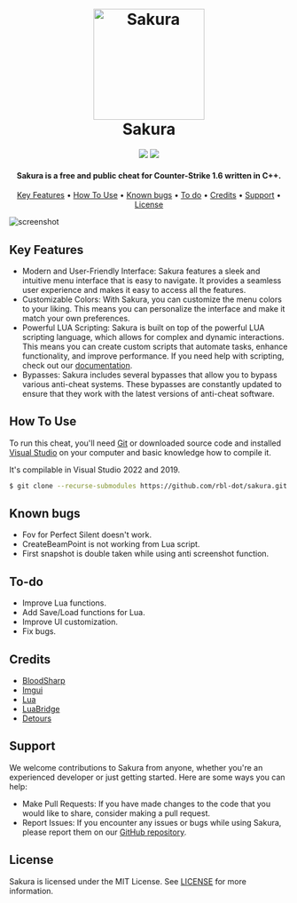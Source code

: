 <h1 align="center">
  <br>
  <a href="https://github.com/rbl-dot/sakura"><img src="https://i.imgur.com/WFsf63R.png" alt="Sakura" width="200"></a>
  <br>
  Sakura
  <br>
</h1>

<div align="center">
  <img src="https://img.shields.io/badge/License-MIT-green">
  <img src="https://img.shields.io/badge/Language-C%2B%2B-red">
</div>

<h4 align="center">Sakura is a free and public cheat for Counter-Strike 1.6 written in <b>C++</b>.</h4>

<p align="center">
  <a href="#key-features">Key Features</a> •
  <a href="#how-to-use">How To Use</a> •
  <a href="#known-bugs">Known bugs</a> •
  <a href="#to-do">To do</a> •
  <a href="#credits">Credits</a> •
  <a href="#support">Support</a> •
  <a href="#license">License</a>
</p>

![screenshot](https://i.imgur.com/1pD62e6.png)

## Key Features

* Modern and User-Friendly Interface: Sakura features a sleek and intuitive menu interface that is easy to navigate. It provides a seamless user experience and makes it easy to access all the features.
* Customizable Colors: With Sakura, you can customize the menu colors to your liking. This means you can personalize the interface and make it match your own preferences.
* Powerful LUA Scripting: Sakura is built on top of the powerful LUA scripting language, which allows for complex and dynamic interactions. This means you can create custom scripts that automate tasks, enhance functionality, and improve performance. If you need help with scripting, check out our [documentation](https://sakura-9.gitbook.io/sakura/).
* Bypasses: Sakura includes several bypasses that allow you to bypass various anti-cheat systems. These bypasses are constantly updated to ensure that they work with the latest versions of anti-cheat software.

## How To Use

To run this cheat, you'll need [Git](https://git-scm.com) or downloaded source code and installed [Visual Studio](https://visualstudio.microsoft.com/) on your computer and basic knowledge how to compile it.

It's compilable in Visual Studio 2022 and 2019.

```bash
$ git clone --recurse-submodules https://github.com/rbl-dot/sakura.git
```

## Known bugs

* Fov for Perfect Silent doesn't work.
* CreateBeamPoint is not working from Lua script.
* First snapshot is double taken while using anti screenshot function.

## To-do

* Improve Lua functions.
* Add Save/Load functions for Lua.
* Improve UI customization.
* Fix bugs.

## Credits

- [BloodSharp](https://github.com/BloodSharp)
- [Imgui](https://github.com/ocornut/imgui)
- [Lua](https://www.lua.org/)
- [LuaBridge](https://github.com/vinniefalco/LuaBridge)
- [Detours](https://github.com/microsoft/Detours)

## Support

We welcome contributions to Sakura from anyone, whether you're an experienced developer or just getting started. Here are some ways you can help:

* Make Pull Requests: If you have made changes to the code that you would like to share, consider making a pull request.
* Report Issues: If you encounter any issues or bugs while using Sakura, please report them on our [GitHub repository](https://github.com/rbl-dot/sakura/issues).

## License

Sakura is licensed under the MIT License. See [LICENSE](https://github.com/rbl-dot/sakura/blob/main/LICENSE) for more information.
